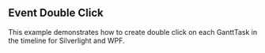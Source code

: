 ## Event Double Click
This example demonstrates how to create double click on each GanttTask in the timeline for Silverlight and WPF.

[//]: <keywords:ganttask, timeline>